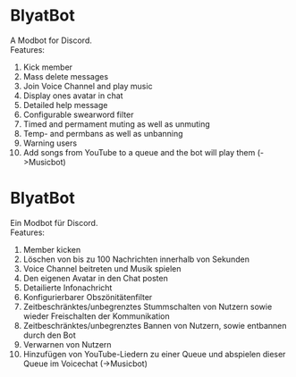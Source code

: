 # BlyatBot

A Modbot for Discord.  
Features:  
1. Kick member  
2. Mass delete messages  
3. Join Voice Channel and play music
4. Display ones avatar in chat
5. Detailed help message
6. Configurable swearword filter  
7. Timed and permament muting as well as unmuting
8. Temp- and permbans as well as unbanning
9. Warning users
10. Add songs from YouTube to a queue and the bot will play them (->Musicbot)


# BlyatBot

Ein Modbot für Discord.  
Features:  
1. Member kicken 
2. Löschen von bis zu 100 Nachrichten innerhalb von Sekunden  
3. Voice Channel beitreten und Musik spielen
4. Den eigenen Avatar in den Chat posten
5. Detailierte Infonachricht
6. Konfigurierbarer Obszönitätenfilter  
7. Zeitbeschränktes/unbegrenztes Stummschalten von Nutzern sowie wieder Freischalten der Kommunikation
8. Zeitbeschränktes/unbegrenztes Bannen von Nutzern, sowie entbannen durch den Bot
9. Verwarnen von Nutzern
10. Hinzufügen von YouTube-Liedern zu einer Queue und abspielen dieser Queue im Voicechat (->Musicbot)

